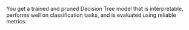 You get a trained and pruned Decision Tree model that is interpretable, performs well on classification tasks, and is evaluated using reliable metrics.
